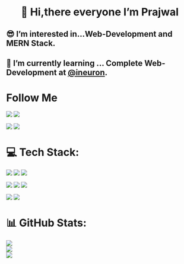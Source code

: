 <h1 align='center'>
 👋 Hi,there everyone I’m Prajwal
</h1>

## :sunglasses: I’m interested in...**Web-Development and MERN Stack.**
## 🌱 I’m currently learning ... Complete Web-Development at [@ineuron](https://ineuron.ai/ "LCO HOME").
 
# Follow Me

[ <img src= "https://img.shields.io/badge/Twitter-1DA1F2?style=for-the-badge&logo=twitter&logoColor=white" />](https://twitter.com/zingareprajwal) 
[ <img src= "https://img.shields.io/badge/Instagram-E4405F?style=for-the-badge&logo=instagram&logoColor=white" />](https://www.instagram.com/peaceful_coder/)

[ <img src= "https://img.shields.io/badge/LinkedIn-0077B5?style=for-the-badge&logo=linkedin&logoColor=white" />](https://www.linkedin.com/in/prajwal-zingare-a022a8169/) 
[ <img src= "https://img.shields.io/badge/Hashnode-2962FF?style=for-the-badge&logo=hashnode&logoColor=white" />](https://prajwalzingare.hashnode.dev/) 

# 💻 Tech Stack:
[ <img src= "https://img.shields.io/badge/HTML5-E34F26?style=for-the-badge&logo=html5&logoColor=white" />]() 
[ <img src= "https://img.shields.io/badge/CSS3-1572B6?style=for-the-badge&logo=css3&logoColor=white" />]() 
[ <img src= "https://img.shields.io/badge/JavaScript-323330?style=for-the-badge&logo=javascript&logoColor=F7DF1E" />]()

[ <img src= "https://img.shields.io/badge/Bootstrap-563D7C?style=for-the-badge&logo=bootstrap&logoColor=white" />]() 
[ <img src= "https://img.shields.io/badge/Tailwind_CSS-38B2AC?style=for-the-badge&logo=tailwind-css&logoColor=white" />]() 
[ <img src= "https://img.shields.io/badge/React-20232A?style=for-the-badge&logo=react&logoColor=61DAFB" />]() 

[ <img src= "https://img.shields.io/badge/Express.js-000000?style=for-the-badge&logo=express&logoColor=white" />]() 
[ <img src= "https://img.shields.io/badge/MongoDB-4EA94B?style=for-the-badge&logo=mongodb&logoColor=white" />]() 

# 📊 GitHub Stats:
![](https://github-readme-stats.vercel.app/api?username=prajwalzingare&theme=nightowl&hide_border=false&include_all_commits=true&count_private=true)<br/>
![](https://github-readme-streak-stats.herokuapp.com/?user=prajwalzingare&theme=nightowl&hide_border=false)<br/>
![](https://github-readme-stats.vercel.app/api/top-langs/?username=prajwalzingare&theme=nightowl&hide_border=false&include_all_commits=true&count_private=true&layout=compact)
